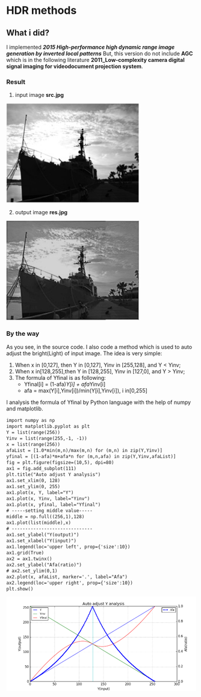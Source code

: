 # HDR methods


## What i did?


I implemented ***2015 High-performance high dynamic range image generation by inverted local patterns*** But, this version do not include **AGC** which is in the following literature **2011_Low-complexity camera digital signal imaging for videodocument projection system**.

### Result

1. input image **src.jpg**

![src](./src.jpg)


2. output image **res.jpg**

![res](./res.jpg)


### By the way

As you see, in the source code. I also code a method which is used to auto adjust the bright(Light) of input image. The idea is very simple:

1. When x in [0,127], then Y in [0,127], Yinv in [255,128], and Y < Yinv; 
2. When x in[128,255],then Y in [128,255], Yinv in [127,0], and Y > Yinv;
3. The formula of Yfinal is as following:
    * Yfinal[i] = (1-afa)*Y[i] + afa*Yinv[i]
    * afa = max(Y[i],Yinv[i])/min(Y[i],Yinv[i]), i in[0,255]

I analysis the formula of Yfinal by Python language with the help of numpy and matplotlib. 


	import numpy as np
	import matplotlib.pyplot as plt
	Y = list(range(256))
	Yinv = list(range(255,-1, -1))
	x = list(range(256))
	afaList = [1.0*min(m,n)/max(m,n) for (m,n) in zip(Y,Yinv)]
	yfinal = [(1-afa)*m+afa*n for (m,n,afa) in zip(Y,Yinv,afaList)]
	fig = plt.figure(figsize=(10,5), dpi=80)
	ax1 = fig.add_subplot(111)
	plt.title("Auto adjust Y analysis")
	ax1.set_xlim(0, 128)
	ax1.set_ylim(0, 255)
	ax1.plot(x, Y, label="Y")
	ax1.plot(x, Yinv, label="Yinv")
	ax1.plot(x, yfinal, label="Yfinal")
	# -----setting middle value-----
	middle = np.full((256,1),128)
	ax1.plot(list(middle),x)
    # ------------------------------
	ax1.set_ylabel("Y(output)")
	ax1.set_xlabel("Y(input)")
	ax1.legend(loc='upper left', prop={'size':10})
	ax1.grid(True)
	ax2 = ax1.twinx()
	ax2.set_ylabel("Afa(ratio)")
	# ax2.set_ylim(0,1)
	ax2.plot(x, afaList, marker='.', label="Afa")
	ax2.legend(loc='upper right', prop={'size':10})
	plt.show()


![AutoAdjustY](./AutoAdjustY.png)